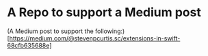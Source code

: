 # A Repo to support a Medium post
(A Medium post to support the following:) [https://medium.com/@stevenpcurtis.sc/extensions-in-swift-68cfb635688e]
